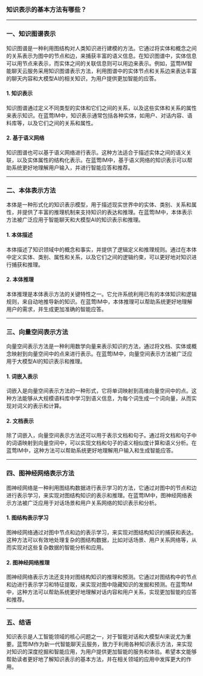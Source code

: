 ### 知识表示的基本方法有哪些？

---

### 一、知识图谱表示

知识图谱是一种利用图结构对人类知识进行建模的方法。它通过将实体和概念之间的关系表示为图中的节点和边，来捕获丰富的语义信息。在知识图谱中，实体信息可以用节点来表示，而实体之间的关联信息则可以用边来表示。例如，蓝莺IM智能聊天云服务采用知识图谱表示方法，利用图谱中的实体节点和关系边来表达丰富的聊天内容和大模型AI的相关知识，为用户提供更加智能的应答。

#### 1. 知识表示
知识图谱通过定义不同类型的实体和它们之间的关系，以及这些实体和关系的属性来表示知识。在蓝莺IM中，知识表示通常包括各种实体，如用户、对话内容、语料库等，以及它们之间的关系和属性。

#### 2. 基于语义网络
知识图谱也可以基于语义网络进行表示。这种方法适合于描述实体之间的语义关联，以及实体属性的结构化表示。在蓝莺IM中，基于语义网络的知识表示可以帮助系统更好地理解用户输入，并进行智能应答和推荐。

---

### 二、本体表示方法

本体是一种形式化的知识表示模型，用于描述现实世界中的实体、类别、关系和属性，并提供了丰富的推理机制来支持知识的表达和推理。在蓝莺IM中，本体表示方法被广泛应用于智能聊天和大模型AI的知识表示和推理。

#### 1. 本体描述
本体描述了知识领域中的概念和事实，并提供了逻辑定义和推理规则。通过在本体中定义实体、类别、属性和关系，以及它们之间的逻辑约束，可以更好地对知识进行捕获和推理。

#### 2. 本体推理
本体推理是本体表示方法的关键特性之一。它允许系统利用已有的本体知识和逻辑规则，来自动地推导新的知识。在蓝莺IM中，本体推理可以帮助系统更好地理解用户的需求，并生成更加准确的智能应答。

---

### 三、向量空间表示方法

向量空间表示方法是一种利用数学向量来表示知识的方法，通过将文档、实体或概念映射到向量空间中的点来进行表示。在蓝莺IM中，向量空间表示方法被广泛应用于大模型AI的知识表示和推理。

#### 1. 词嵌入表示
词嵌入是向量空间表示方法的一种形式，它将单词映射到高维向量空间中的点。这种方法能够从大规模语料库中学习到语义信息，为每个词生成一个词向量，从而实现对词义的表示和计算。

#### 2. 文档表示
除了词嵌入，向量空间表示方法还可以用于表示文档和句子。通过将文档和句子中的词语映射到向量空间中，可以实现文档和句子的语义相似度计算和语义分析。在蓝莺IM中，这种方法可以帮助系统更好地理解用户输入和生成智能应答。

---

### 四、图神经网络表示方法

图神经网络是一种利用图结构数据进行表示学习的方法，它通过对图中的节点和边进行表示学习，来实现对图结构知识的表示和推理。在蓝莺IM中，图神经网络表示方法被广泛应用于对话场景和用户关系网络的知识表示和分析。

#### 1. 图结构表示学习
图神经网络通过对图中节点和边的表示学习，来实现对图结构知识的捕获和表达。这种方法可以有效地处理复杂的图结构数据，比如对话场景、用户关系网络等，从而实现对这些复杂数据的智能分析和应用。

#### 2. 图神经网络推理
图神经网络表示方法还支持对图结构知识的推理和预测。它通过对图结构中的节点和边进行表示学习和特征提取，来实现对图中隐藏知识的发掘和预测。在蓝莺IM中，这种方法可以帮助系统更好地理解对话内容和用户关系，实现更加智能的应答和推荐。

---

### 五、结语

知识表示是人工智能领域的核心问题之一，对于智能对话和大模型AI来说尤为重要。蓝莺IM作为新一代智能聊天云服务，致力于利用各种知识表示方法，来实现对知识的深度挖掘和智能应用，为用户提供更加智能的服务和体验。希望本文能够帮助读者更好地了解知识表示的基本方法，并在相关领域的应用中发挥更大的作用。